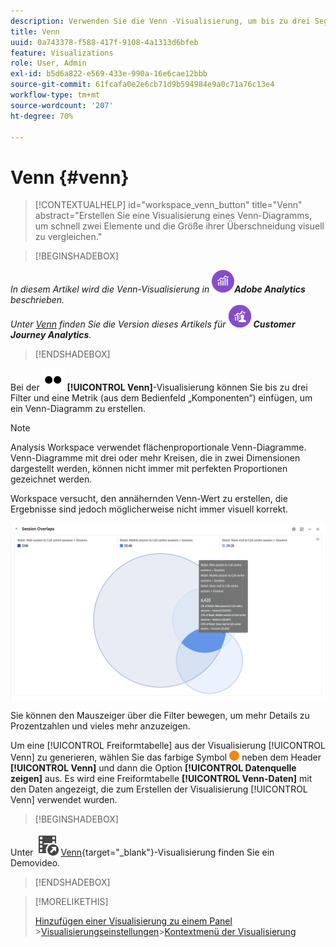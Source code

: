 ```yaml
---
description: Verwenden Sie die Venn -Visualisierung, um bis zu drei Segmente und eine Metrik in ein Venn -Diagramm zu ziehen.
title: Venn
uuid: 0a743378-f588-417f-9108-4a1313d6bfeb
feature: Visualizations
role: User, Admin
exl-id: b5d6a822-e569-433e-990a-16e6cae12bbb
source-git-commit: 61fcafa0e2e6cb71d9b594984e9a0c71a76c13e4
workflow-type: tm+mt
source-wordcount: '207'
ht-degree: 70%

---
```


# Venn {#venn}

<!-- markdownlint-disable MD034 -->

>[!CONTEXTUALHELP]
>id="workspace_venn_button"
>title="Venn"
>abstract="Erstellen Sie eine Visualisierung eines Venn-Diagramms, um schnell zwei Elemente und die Größe ihrer Überschneidung visuell zu vergleichen."

<!-- markdownlint-enable MD034 -->


>[!BEGINSHADEBOX]

_In diesem Artikel wird die Venn-Visualisierung in_ ![AdobeAnalytics](/help/assets/icons/AdobeAnalytics.svg) _&#x200B;**Adobe Analytics** beschrieben._<br/>_Unter [Venn](https://experienceleague.adobe.com/de/docs/analytics-platform/using/cja-workspace/visualizations/venn)  finden Sie die Version dieses Artikels für_ ![CustomerJourneyAnalytics](/help/assets/icons/CustomerJourneyAnalytics.svg) _&#x200B;**Customer Journey Analytics**._

>[!ENDSHADEBOX]

Bei der ![Typ](/help/assets/icons/TwoDots.svg) **[!UICONTROL Venn]**-Visualisierung können Sie bis zu drei Filter und eine Metrik (aus dem Bedienfeld „Komponenten“) einfügen, um ein Venn-Diagramm zu erstellen.

>[!NOTE]
>
>Analysis Workspace verwendet flächenproportionale Venn-Diagramme. Venn-Diagramme mit drei oder mehr Kreisen, die in zwei Dimensionen dargestellt werden, können nicht immer mit perfekten Proportionen gezeichnet werden.
> 
>Workspace versucht, den annähernden Venn-Wert zu erstellen, die Ergebnisse sind jedoch möglicherweise nicht immer visuell korrekt.

![Visualisierung Venn mit drei Filtern](assets/venn.png)

Sie können den Mauszeiger über die Filter bewegen, um mehr Details zu Prozentzahlen und vieles mehr anzuzeigen.

Um eine [!UICONTROL Freiformtabelle] aus der Visualisierung [!UICONTROL Venn] zu generieren, wählen Sie das farbige Symbol ![StatusOrange](/help/assets/icons/StatusOrange.svg) neben dem Header **[!UICONTROL Venn]** und dann die Option **[!UICONTROL Datenquelle zeigen]** aus. Es wird eine Freiformtabelle **[!UICONTROL Venn-Daten]** mit den Daten angezeigt, die zum Erstellen der Visualisierung [!UICONTROL Venn] verwendet wurden.

<!--
To normalize the Venn diagram (take the size out of it), go select ![Setting](/help/assets/icons/Setting.svg) and select **[!UICONTROL Normalization]**.

![Visualization Settings option for Visualization type: Venn diagram.](assets/normalization.png)

-->


>[!BEGINSHADEBOX]

Unter ![VideoCheckedOut](/help/assets/icons/VideoCheckedOut.svg) [Venn](https://video.tv.adobe.com/v/335798/?quality=12){target="_blank"}-Visualisierung finden Sie ein Demovideo.

>[!ENDSHADEBOX]


>[!MORELIKETHIS]
>
>[Hinzufügen einer Visualisierung zu einem Panel](/help/analyze/analysis-workspace/visualizations/freeform-analysis-visualizations.md#add-visualizations-to-a-panel)
>&#x200B;>[Visualisierungseinstellungen](/help/analyze/analysis-workspace/visualizations/freeform-analysis-visualizations.md#settings)
>&#x200B;>[Kontextmenü der Visualisierung](/help/analyze/analysis-workspace/visualizations/freeform-analysis-visualizations.md#context-menu)
>

